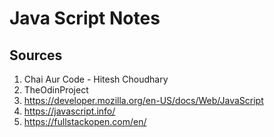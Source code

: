 # Java Script Notes
## Sources  
1. Chai Aur Code - Hitesh Choudhary
2. TheOdinProject 
3. https://developer.mozilla.org/en-US/docs/Web/JavaScript
4. https://javascript.info/
5. https://fullstackopen.com/en/